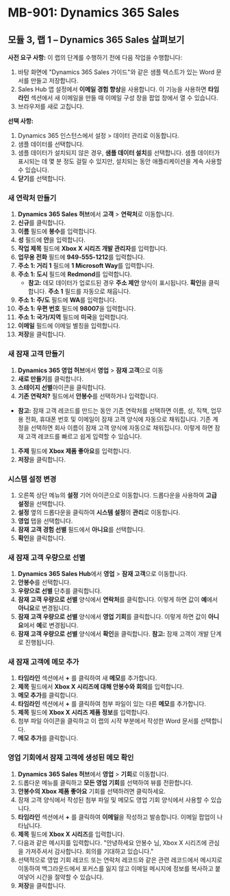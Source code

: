 ﻿---
lab:
    title: '랩 01: Dynamics 365 Sales 살펴보기'
    module: '모듈 03: Dynamics 365 Sales 소개'
---

# MB-901: Dynamics 365 Sales
## 모듈 3, 랩 1 – Dynamics 365 Sales 살펴보기

**사전 요구 사항:** 이 랩의 단계를 수행하기 전에 다음 작업을 수행합니다:

1. 바탕 화면에 "Dynamics 365 Sales 가이드"와 같은 샘플 텍스트가 있는 Word 문서를 만들고 저장합니다.
1. Sales Hub 앱 설정에서 **이메일 경험 향상**을 사용합니다. 이 기능을 사용하면 **타임라인** 섹션에서 새 이메일을 만들 때 이메일 구성 창을 팝업 창에서 열 수 있습니다.
1. 브라우저를 새로 고칩니다.

**선택 사항:**
 
1. Dynamics 365 인스턴스에서 설정 > 데이터 관리로 이동합니다.
1. 샘플 데이터를 선택합니다.
1. 샘플 데이터가 설치되지 않은 경우, **샘플 데이터 설치**를 선택합니다. 샘플 데이터가 표시되는 데 몇 분 정도 걸릴 수 있지만, 설치되는 동안 애플리케이션을 계속 사용할 수 있습니다.
1. **닫기**를 선택합니다.

### 새 연락처 만들기

1. **Dynamics 365 Sales 허브**에서 **고객** > **연락처**로 이동합니다.
1. **신규**를 클릭합니다.
1. **이름** 필드에 **봉수**를 입력합니다.
1. **성** 필드에 **안**을 입력합니다.
1. **작업 제목** 필드에 **Xbox X 시리즈 개발 관리자**를 입력합니다.
1. **업무용 전화** 필드에 **949-555-1212**를 입력합니다.
1. **주소 1: 거리 1** 필드에 **1 Microsoft Way**를 입력합니다.
1. **주소 1: 도시** 필드에 **Redmond**를 입력합니다.
    - **참고:** 데모 데이터가 업로드된 경우 **주소 제안** 양식이 표시됩니다. **확인**을 클릭합니다. **주소 1** 필드를 자동으로 채웁니다. 
1. **주소 1: 주/도** 필드에 **WA**를 입력합니다.
1. **주소 1: 우편 번호** 필드에 **98007**을 입력합니다.
1. **주소 1: 국가/지역** 필드에 **미국**을 입력합니다.
1. **이메일** 필드에 이메일 별칭을 입력합니다.
1. **저장**을 클릭합니다.

### 새 잠재 고객 만들기

1. **Dynamics 365 영업 허브**에서 **영업** > **잠재 고객**으로 이동
1.  **새로 만들기**를 클릭합니다.
1. **스테이지 선별**아이콘을 클릭합니다.
1. **기존 연락처?**  필드에서 **안봉수**를 선택하거나 입력합니다.
- **참고:** 잠재 고객 레코드를 만드는 동안 기존 연락처를 선택하면 이름, 성, 직책, 업무용 전화, 휴대폰 번호 및 이메일이 잠재 고객 양식에 자동으로 채워집니다. 기존 계정을 선택하면 회사 이름이 잠재 고객 양식에 자동으로 채워집니다. 이렇게 하면 잠재 고객 레코드를 빠르고 쉽게 입력할 수 있습니다.
1. **주제** 필드에 **Xbox 제품 좋아요**를 입력합니다.
1. **저장**을 클릭합니다.

### 시스템 설정 변경

1. 오른쪽 상단 메뉴의 **설정** 기어 아이콘으로 이동합니다. 드롭다운을 사용하여 **고급 설정**을 선택합니다.
1. **설정** 옆의 드롭다운을 클릭하여 **시스템 설정**의 **관리**로 이동합니다.
1. **영업** 탭을 선택합니다.
1. **잠재 고객 경험 선별** 필드에서 **아니요**를 선택합니다.
1. **확인**을 클릭합니다.

### 새 잠재 고객 우량으로 선별

1. **Dynamics 365 Sales Hub**에서 **영업** > **잠재 고객**으로 이동합니다.
1. **안봉수**를 선택합니다.
1. **우량으로 선별** 단추를 클릭합니다.
1. **잠재 고객 우량으로 선별** 양식에서 **연락처**를 클릭합니다. 이렇게 하면 값이 **예**에서 **아니요**로 변경됩니다.
1. **잠재 고객 우량으로 선별** 양식에서 **영업 기회**를 클릭합니다. 이렇게 하면 값이 **아니요**에서 **예**로 변경됩니다.
1. **잠재 고객 우량으로 선별** 양식에서 **확인**을 클릭합니다. 
**참고:** 잠재 고객이 개발 단계로 진행됩니다.

### 새 잠재 고객에 메모 추가

1. **타임라인** 섹션에서 **+** 를 클릭하여 새 **메모**를 추가합니다.
1. **제목** 필드에서 **Xbox X 시리즈에 대해 안봉수와 회의**를 입력합니다.
1. **메모 추가**를 클릭합니다.
1. **타임라인** 섹션에서 **+** 를 클릭하여 첨부 파일이 있는 다른 **메모**를 추가합니다.
1. **제목** 필드에 **Xbox X 시리즈 제품 정보**를 입력합니다.
1. 첨부 파일 아이콘을 클릭하고 이 랩의 시작 부분에서 작성한 Word 문서를 선택합니다.
1. **메모 추가**를 클릭합니다.

### 영업 기회에서 잠재 고객에 생성된 메모 확인

1. **Dynamics 365 Sales 허브**에서 **영업** > **기회**로 이동합니다.
1. 드롭다운 메뉴를 클릭하고 **모든 영업 기회**를 선택하여 뷰를 전환합니다.
1. **안봉수의 Xbox 제품 좋아요** 기회를 선택하려면 클릭하세요.
1. 잠재 고객 양식에서 작성된 첨부 파일 및 메모도 영업 기회 양식에서 사용할 수 있습니다. 
1. **타임라인** 섹션에서 **+** 를 클릭하여 **이메일**을 작성하고 발송합니다. 이메일 팝업이 나타납니다.
1. **제목** 필드에 **Xbox X 시리즈**를 입력합니다.
1. 다음과 같은 메시지를 입력합니다. "안녕하세요 안봉수 님, Xbox X 시리즈에 관심을 가져주셔서 감사합니다. 회의를 기대하고 있습니다." 
1. 선택적으로 영업 기회 레코드 또는 연락처 레코드와 같은 관련 레코드에서 메시지로 이동하여 백그라운드에서 포커스를 잃지 않고 이메일 메시지에 정보를 복사하고 붙여넣어 시간을 절약할 수 있습니다.
1. **저장**을 클릭합니다.




